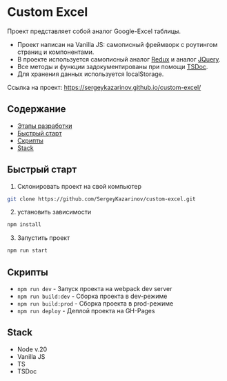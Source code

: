 # Custom Excel

Проект представляет собой аналог Google-Excel таблицы.

- Проект написан на Vanilla JS: самописный фреймворк с роутингом страниц и компонентами.
- В проекте используется самописный аналог [Redux](/src/store/createStore.ts) и аналог [JQuery](/src/core/dom/).
- Все методы и функции задокументированы при помощи [TSDoc](https://tsdoc.org/).
- Для хранения данных используется localStorage.

Ссылка на проект: https://sergeykazarinov.github.io/custom-excel/

## Содержание

- [Этапы разработки](/docs/developments.md)
- [Быстрый старт](#start)
- [Скрипты](#scripts)
- [Stack](#stack)

## <a id="start" ></a>Быстрый старт

1. Склонировать проект на свой компьютер

```bash
git clone https://github.com/SergeyKazarinov/custom-excel.git
```

2. установить зависимости

```bash
npm install
```

3. Запустить проект

```bash
npm run start
```

## <a id="scripts" ></a>Скрипты

- `npm run dev` - Запуск проекта на webpack dev server
- `npm run build:dev` - Сборка проекта в dev-режиме
- `npm run build:prod` - Сборка проекта в prod-режиме
- `npm run deploy` - Деплой проекта на GH-Pages

## <a id="stack" ></a>Stack

- Node v.20
- Vanilla JS
- TS
- TSDoc
